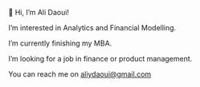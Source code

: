 👋 Hi, I’m Ali Daoui!

I’m interested in Analytics and Financial Modelling.

I’m currently finishing my MBA.

I’m looking for a job in finance or product management.

You can reach me on aliydaoui@gmail.com
